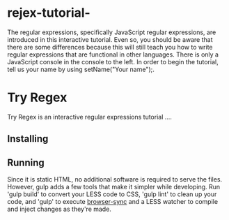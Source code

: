 # rejex-tutorial-

The regular expressions, specifically JavaScript regular expressions, are introduced in this interactive tutorial. Even so, you should be aware that there are some differences because this will still teach you how to write regular expressions that are functional in other languages.
There is only a JavaScript console in the console to the left. In order to begin the tutorial, tell us your name by using setName("Your name");.



# Try Regex

Try Regex is an interactive regular expressions tutorial ....

## Installing



## Running

Since it is static HTML, no additional software is required to serve the files. However, gulp adds a few tools that make it simpler while developing. Run 'gulp build' to convert your LESS code to CSS, 'gulp lint' to clean up your code, and 'gulp' to execute [browser-sync](http://browsersync.io/) and a LESS watcher to compile and inject changes as they're made.


